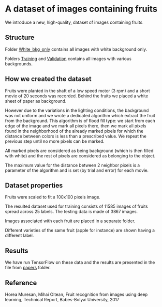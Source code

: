 # A dataset of images containing fruits #

We introduce a new, high-quality, dataset of images containing fruits.

## Structure ##

Folder [White_bkg_only](White_bkg_only) contains all images with white background only.

Folders [Training](Training) and [Validation](Validation) contains all images with various backgrounds.

## How we created the dataset ##

Fruits were planted in the shaft of a low speed motor (3 rpm) and a short movie of 20 seconds was recorded. Behind the fruits we placed a white sheet of paper as background. 

However due to the variations in the lighting conditions, the background was not uniform and we wrote a dedicated algorithm which extract the fruit from the background. This algorithm is of flood fill type: 
we start from each edge of the image and we mark all pixels there, then we mark all pixels found in the neighborhood of the already marked pixels for which the distance between colors is less than a prescribed value. We repeat the previous step until no more pixels can be marked.

All marked pixels are considered as being background (which is then filled with white) and the rest of pixels are considered as belonging to the object.

The maximum value for the distance between 2 neighbor pixels is a parameter of the algorithm and is set (by trial and error) for each movie.

## Dataset properties ##

Fruits were scaled to fit a 100x100 pixels image.

The resulted dataset used for training consists of 11585 images of fruits spread across 25 labels. The testing data is made of 3867 images.

Images associated with each fruit are placed in a separate folder.

Different varieties of the same fruit (apple for instance) are shown having a different label.

## Results ##

We have run TensorFlow on these data and the results are presented in the file from [papers](papers) folder.

## Reference ##

Horea Muresan, Mihai Oltean, Fruit recognition from images using deep learning, Technical Report, Babes-Bolyai University, 2017
